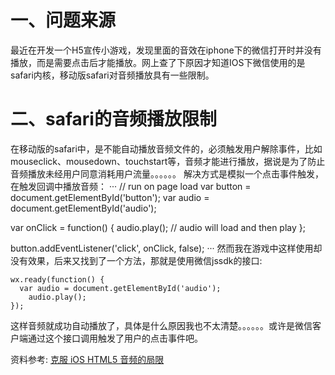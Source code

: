 # 一、问题来源
最近在开发一个H5宣传小游戏，发现里面的音效在iphone下的微信打开时并没有播放，而是需要点击后才能播放。网上查了下原因才知道IOS下微信使用的是safari内核，移动版safari对音频播放具有一些限制。

# 二、safari的音频播放限制
在移动版的safari中，是不能自动播放音频文件的，必须触发用户解除事件，比如mouseclick、mousedown、touchstart等，音频才能进行播放，据说是为了防止音频播放未经用户同意消耗用户流量。。。。。。
解决方式是模拟一个点击事件触发，在触发回调中播放音频：
···
// run on page load
var button = document.getElementById('button');
var audio = document.getElementById('audio');
 
var onClick = function() {
    audio.play(); // audio will load and then play
};
 
button.addEventListener('click', onClick, false);
···
然而我在游戏中这样使用却没有效果，后来又找到了一个方法，那就是使用微信jssdk的接口:
```
wx.ready(function() {
  var audio = document.getElementById('audio');
	audio.play();
});
```
这样音频就成功自动播放了，具体是什么原因我也不太清楚。。。。。。或许是微信客户端通过这个接口调用触发了用户的点击事件吧。

资料参考:
[克服 iOS HTML5 音频的局限](https://www.ibm.com/developerworks/cn/web/wa-ioshtml5/index.html)